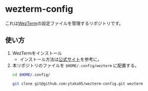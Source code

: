 # wezterm-config

これは[WezTerm](https://wezfurlong.org/wezterm/index.html)の設定ファイルを管理するリポジトリです。

## 使い方

1. WezTermをインストール
    - インストール方法は[公式サイト](https://wezfurlong.org/wezterm/installation.html)を参考に。
1. 本リポジトリのファイルを `$HOME/.config/wezterm` に配置する。
    ```sh
    cd $HOME/.config/
    ```
    ```sh
    git clone git@github.com:ytaka95/wezterm-config.git wezterm
    ```
